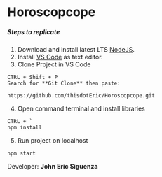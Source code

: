 # Horoscopcope

##### Steps to replicate

1. Download and install latest LTS [NodeJS](https://nodejs.org/en/download/).
2. Install [VS Code](https://code.visualstudio.com/download) as text editor.
3. Clone Project in VS Code

```
CTRL + Shift + P
Search for **Git Clone** then paste:

https://github.com/thisdotEric/Horoscopcope.git

```

4. Open command terminal and install libraries

```
CTRL + `
npm install
```

5. Run project on localhost

```
npm start
```

Developer: **John Eric Siguenza**
